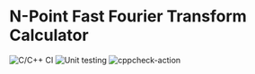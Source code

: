 # N-Point Fast Fourier Transform Calculator

![C/C++ CI](https://github.com/stepin105296/N-Point_Fast_Fourier_Transform_Calculator/workflows/C/C++%20CI/badge.svg?branch=master)  ![Unit testing](https://github.com/stepin105296/N-Point_Fast_Fourier_Transform_Calculator/workflows/Unit%20testing/badge.svg) ![cppcheck-action](https://github.com/stepin105296/N-Point_Fast_Fourier_Transform_Calculator/workflows/cppcheck-action/badge.svg)

